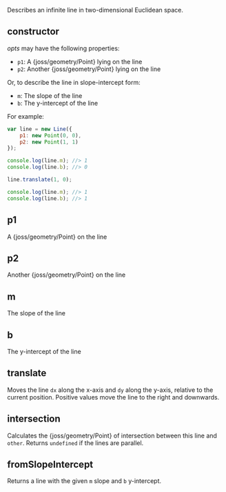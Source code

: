 Describes an infinite line in two-dimensional Euclidean space.


## constructor

*opts* may have the following properties:

* `p1`: A {joss/geometry/Point} lying on the line
* `p2`: Another {joss/geometry/Point} lying on the line

Or, to describe the line in slope-intercept form:

* `m`: The slope of the line
* `b`: The y-intercept of the line

For example:

```js
var line = new Line({
	p1: new Point(0, 0),
	p2: new Point(1, 1)
});

console.log(line.m); //> 1
console.log(line.b); //> 0

line.translate(1, 0);

console.log(line.m); //> 1
console.log(line.b); //> 1
```


## p1

A {joss/geometry/Point} on the line


## p2

Another {joss/geometry/Point} on the line


## m

The slope of the line


## b

The y-intercept of the line


## translate

Moves the line `dx` along the x-axis and `dy` along the y-axis, relative to
the current position. Positive values move the line to the right and downwards.


## intersection

Calculates the {joss/geometry/Point} of intersection between this line and
`other`. Returns `undefined` if the lines are parallel.


## fromSlopeIntercept

Returns a line with the given `m` slope and `b` y-intercept.
